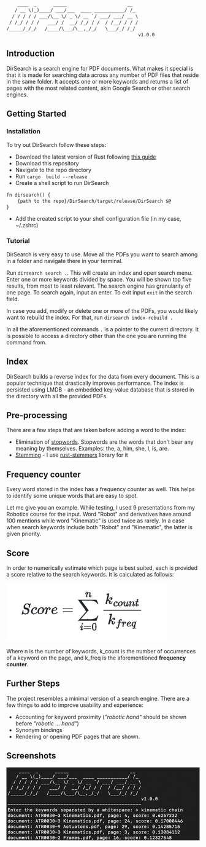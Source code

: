 ```text
    ____  _      _____                      __
   / __ \(_)____/ ___/___  ____ ___________/ /_
  / / / / / ___/\__ \/ _ \/ __ `/ ___/ ___/ __ \
 / /_/ / / /   ___/ /  __/ /_/ / /  / /__/ / / /
/_____/_/_/   /____/\___/\__,_/_/   \___/_/ /_/ 
                                                v1.0.0
```

## Introduction

DirSearch is a search engine for PDF documents.
What makes it special is that it is made for searching data across any number of PDF files that reside in the same folder.
It accepts one or more keywords and returns a list of pages with the most related content, akin Google Search or other search engines.

## Getting Started

### Installation
To try out DirSearch follow these steps:
- Download the latest version of Rust following [this guide](https://www.rust-lang.org/tools/install)
- Download this repository
- Navigate to the repo directory
- Run ```cargo  build --release```
- Create a shell script to run DirSearch
```shell
fn dirsearch() {
    {path to the repo}/DirSearch/target/release/DirSearch $@
}
```
- Add the created script to your shell configuration file (in my case, ~/.zshrc)

### Tutorial
DirSearch is very easy to use. Move all the PDFs you want to search among in a folder and navigate there in your terminal.


Run ```dirsearch search .```.
This will create an index and open search menu. Enter one or more keywords divided by space. 
You will be shown top five results, from most to least relevant. The search engine has granularity of one page.
To search again, input an enter. To exit input ```exit``` in the search field. 

In case you add, modify or delete one or more of the PDFs, you would likely want to rebuild the index.
For that, run ```dirsearch index-rebuild .```

In all the aforementioned commands ```.``` is a pointer to the current directory. It is possible to access a directory other than the one you are running the command from. 

## Index

DirSearch builds a reverse index for the data from every document. This is a popular technique that drastically improves performance.
The index is persisted using LMDB - an embedded key-value database that is stored in the directory with all the provided PDFs. 

## Pre-processing

There are a few steps that are taken before adding a word to the index:
- Elimination of [stopwords](src/resources/stop-words.txt). Stopwords are the words that don't bear any meaning by themselves. Examples: the, a, him, she, I, is, are.
- [Stemming](https://en.wikipedia.org/wiki/Stemming) - I use [rust-stemmers](https://github.com/CurrySoftware/rust-stemmers) library for it

## Frequency counter
Every word stored in the index has a frequency counter as well. 
This helps to identify some unique words that are easy to spot. 

Let me give you an example. While testing, I used 9 presentations from my Robotics course for the input. 
Word "Robot" and derivatives have around 100 mentions while word "Kinematic" is used twice as rarely. 
In a case when search keywords include both "Robot" and "Kinematic", the latter is given priority.  

## Score
In order to numerically estimate which page is best suited, each is provided a score relative to the search keywords.
It is calculated as follows:

![Score Formula](src/ScoreFormula.png)

Where n is the number of keywords, k_count is the number of occurrences of a keyword on the page, 
and k_freq is the aforementioned **frequency counter**.

## Further Steps
The project resembles a minimal version of a search engine. 
There are a few things to add to improve usability and experience:
- Accounting for keyword proximity (*"robotic hand"* should be shown before *"robotic ... hand"*)
- Synonym bindings
- Rendering or opening PDF pages that are shown.

## Screenshots

![Screenshot](src/Screenshot.png)
